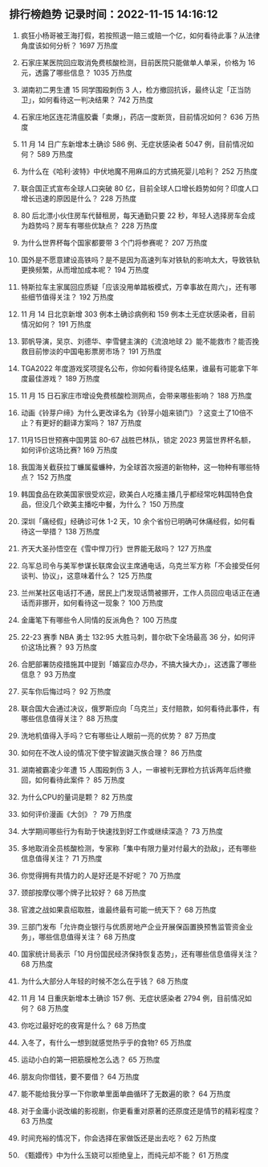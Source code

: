 
## 排行榜趋势 记录时间：2022-11-15 14:16:12
  
  1. 疯狂小杨哥被王海打假，若按照退一赔三或赔一个亿，如何看待此事？从法律角度该如何分析？ 1697 万热度
    
  2. 石家庄某医院回应取消免费核酸检测，目前医院只能做单人单采，价格为 16 元，透露了哪些信息？ 1035 万热度
    
  3. 湖南初二男生遭 15 同学围殴刺伤 3 人，检方撤回抗诉，最终认定「正当防卫」，如何看待这一判决结果？ 742 万热度
    
  4. 石家庄地区连花清瘟胶囊「卖爆」，药店一度断货，目前情况如何？ 636 万热度
    
  5. 11 月 14 日广东新增本土确诊 586 例、无症状感染者 5047 例，目前情况如何？ 589 万热度
    
  6. 为什么在《哈利·波特》中伏地魔不用麻瓜的方式搞死婴儿哈利？ 252 万热度
    
  7. 联合国正式宣布全球人口突破 80 亿，目前全球人口增长趋势如何？印度人口增长迅速的原因是什么？ 228 万热度
    
  8. 80 后北漂小伙住房车代替租房，每天通勤只要 22 秒，年轻人选择房车会成为趋势吗？房车有哪些优缺点？ 228 万热度
    
  9. 为什么世界杯每个国家都要带 3 个门将参赛呢？ 207 万热度
    
  10. 国外是不愿意建设高铁吗？是不是因为高速列车对铁轨的影响太大，导致铁轨更换频繁，从而增加成本呢？ 194 万热度
    
  11. 特斯拉车主家属回应质疑「应该没用单踏板模式，万幸事故在周六」，还有哪些细节值得关注？ 192 万热度
    
  12. 11 月 14 日北京新增 303 例本土确诊病例和 159 例本土无症状感染者，目前情况如何？ 191 万热度
    
  13. 郭帆导演，吴京、刘德华、李雪健主演的《流浪地球 2》能不能救市？能否挽救目前惨淡的中国电影票房市场？ 191 万热度
    
  14. TGA2022 年度游戏奖项提名公布，你如何看待提名结果，谁最有可能拿下年度最佳游戏？ 189 万热度
    
  15. 11 月 15 日石家庄市增设免费核酸检测网点，会带来哪些影响？ 188 万热度
    
  16. 动画《铃芽户缔》为什么更改译名为《铃芽小姐来锁门》？这变土了10倍不止？有更好的翻译方案吗？ 187 万热度
    
  17. 11月15日世预赛中国男篮 80-67 战胜巴林队，锁定 2023 男篮世界杯名额，如何评价这场比赛? 169 万热度
    
  18. 我国海关截获拉丁蠊属蜚蠊种，为全球首次报道的新物种，这一物种有哪些特点？ 152 万热度
    
  19. 韩国食品在欧美国家很受欢迎，欧美白人吃播主播几乎都经常吃韩国特色食品，但没几个欧美主播吃中餐，为什么？ 150 万热度
    
  20. 深圳「痛经假」经确诊可休 1-2 天，10 余个省份已明确可休痛经假，如何看待这一举措？ 138 万热度
    
  21. 齐天大圣孙悟空在《雪中悍刀行》世界能无敌吗？ 127 万热度
    
  22. 乌军总司令与美军参谋长联席会议主席通电话，乌克兰军方称「不会接受任何谈判、协议」，这意味着什么？ 125 万热度
    
  23. 兰州某社区电话打不通，居民上门发现话筒被挪开，工作人员回应电话正在通话而非挪开，如何看待这一现象？ 100 万热度
    
  24. 金庸笔下有哪些令人同情的反派角色？ 100 万热度
    
  25. 22-23 赛季 NBA 勇士 132:95 大胜马刺，普尔砍下全场最高 36 分，如何评价这场比赛？ 93 万热度
    
  26. 合肥部署防疫措施其中提到「婚宴应办尽办，不搞大操大办」，这透露了哪些信息？ 93 万热度
    
  27. 买车你后悔过吗？ 92 万热度
    
  28. 联合国大会通过决议，俄罗斯应向「乌克兰」支付赔款，如何看待此事件，有哪些信息值得关注？ 88 万热度
    
  29. 洗地机值得入手吗？它有哪些让人眼前一亮的优势？ 87 万热度
    
  30. 如何在不改人设的情况下使宇智波鼬灭族合理？ 86 万热度
    
  31. 湖南被霸凌少年遭 15 人围殴刺伤 3 人，一审被判无罪检方抗诉两年后终撤回，如何看待此案件？ 85 万热度
    
  32. 为什么CPU的量词是颗？ 82 万热度
    
  33. 如何评价漫画《大剑》？ 79 万热度
    
  34. 大学期间哪些行为有助于快速找到好工作或继续深造？ 73 万热度
    
  35. 多地取消全员核酸检测，专家称「集中有限力量对付最大的劲敌」，还有哪些信息值得关注？ 71 万热度
    
  36. 你觉得拥有共情力的人是好还是不好呢？ 70 万热度
    
  37. 颈部按摩仪哪个牌子比较好？ 68 万热度
    
  38. 官渡之战如果袁绍取胜，谁最终最有可能一统天下？ 68 万热度
    
  39. 三部门发布「允许商业银行与优质房地产企业开展保函置换预售监管资金业务」，哪些信息值得关注？ 68 万热度
    
  40. 国家统计局表示「10 月份国民经济保持恢复态势」，还有哪些信息值得关注？ 68 万热度
    
  41. 为什么大部分人年轻的时候不怎么在乎钱？ 68 万热度
    
  42. 11 月 14 日重庆新增本土确诊 157 例、无症状感染者 2794 例，目前情况如何？ 68 万热度
    
  43. 你吃过最好吃的夜宵是什么？ 68 万热度
    
  44. 入冬了，有什么一想到就感觉热乎乎的食物? 65 万热度
    
  45. 运动小白的第一把筋膜枪怎么选？ 65 万热度
    
  46. 朋友向你借钱，要不要借？ 64 万热度
    
  47. 能不能给我分享一下你歌单里面单曲循环了无数遍的歌？ 64 万热度
    
  48. 对于金庸小说改编的影视剧，你更看重对原著的还原度还是情节的精彩程度？ 63 万热度
    
  49. 时间充裕的情况下，你会选择在家做饭还是出去吃？ 62 万热度
    
  50. 《甄嬛传》中为什么玉娆可以拒绝皇上，而纯元却不能？ 61 万热度
    